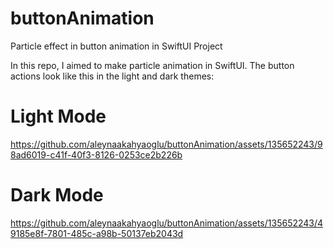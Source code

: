 # buttonAnimation
Particle effect in button animation in SwiftUI Project


In this repo, I aimed to make particle animation in SwiftUI. 
The button actions look like this in the light and dark themes:


# Light Mode

https://github.com/aleynaakahyaoglu/buttonAnimation/assets/135652243/98ad6019-c41f-40f3-8126-0253ce2b226b


# Dark Mode

https://github.com/aleynaakahyaoglu/buttonAnimation/assets/135652243/49185e8f-7801-485c-a98b-50137eb2043d

